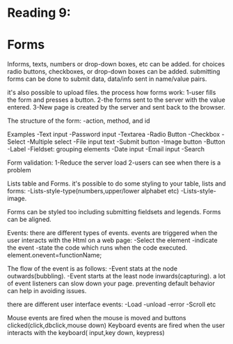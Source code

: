 # Reading 9:
# Forms
Informs, texts, numbers or drop-down boxes, etc can be added.
for choices radio buttons, checkboxes, or drop-down boxes can be added.
submitting forms can be done to submit data, data/info sent in name/value pairs.

it's also possible to upload files.
the process how forms work:
1-user fills the form and presses a button.
2-the forms sent to the server with the value entered.
3-New page is created by the server and sent back to the browser.

The structure of the form:
-action, method, and id 

Examples
-Text input
-Password input
-Textarea
-Radio Button
-Checkbox
-Select
-Multiple select
-File input text
-Submit button
-Image button
-Button 
-Label
-Fieldset: grouping elements
-Date input
-Email input
-Search

Form validation: 
1-Reduce the server load
2-users can see when there is a problem

Lists table and Forms.
it's possible to do some styling to your table, lists and forms:
-Lists-style-type(numbers,upper/lower alphabet etc)
-Lists-style-image.

Forms can be styled too including submitting fieldsets and legends.
Forms can be aligned.

Events: there are different types of events.
events are triggered when the user interacts with the Html on a web page:
-Select the element 
-indicate the event
-state the code which runs when the code executed.
element.onevent=functionName;

The flow of the event is as follows:
-Event stats at the node outwards(bubbling).
-Event starts at the least node inwards(capturing).
a lot of event listeners can slow down your page.
preventing default behavior can help in avoiding issues.

there are different user interface events:
-Load
-unload
-error
-Scroll etc

Mouse events are fired when the mouse is moved and buttons clicked(click,dbclick,mouse down)
Keyboard events are fired when the user interacts with the keyboard( input,key down, keypress)